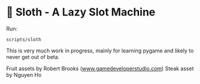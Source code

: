 
🦥 Sloth - A Lazy Slot Machine
==============================

Run:

    scripts/sloth

This is very much work in progress, mainly for learning pygame and likely to
never get out of beta.


Fruit assets by Robert Brooks (www.gamedeveloperstudio.com)
Steak asset by Nguyen Ho
